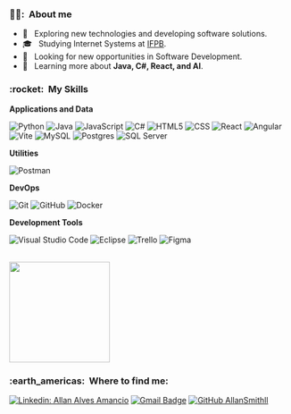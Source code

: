 <h3> 👱‍♂️: &nbsp;About me</h3>

- 🤔 &nbsp; Exploring new technologies and developing software solutions.
- 🎓 &nbsp; Studying Internet Systems at <a href="https://www.ifpb.edu.br/">IFPB</a>.
- 💼 &nbsp; Looking for new opportunities in Software Development.
- 🌱 &nbsp; Learning more about **Java, C#, React, and AI**.

<h3> :rocket: &nbsp;My Skills</h3>

**Applications and Data**

  ![Python](https://img.shields.io/badge/-Python-333333?logo=python&logoColor=blue)
  ![Java](https://img.shields.io/badge/-Java-333333?style=flat&logo=Java&logoColor=007396)
  ![JavaScript](https://img.shields.io/badge/-JavaScript-333333?style=flat&logo=javascript)
  ![C#](https://img.shields.io/badge/-C%23-333333?logo=c-sharp&logoColor=white&style=flat)
  ![HTML5](https://img.shields.io/badge/-HTML5-333333?style=flat&logo=HTML5)
  ![CSS](https://img.shields.io/badge/-CSS-333333?style=flat&logo=CSS3&logoColor=1572B6)
  ![React](https://img.shields.io/badge/-React-333333?style=flat&logo=react)
  ![Angular](https://img.shields.io/badge/-Angular-333333?logo=angular&logoColor=red&style=flat)
  ![Vite](https://img.shields.io/badge/-Vite-333333?style=flat&logo=vite&logoColor=white)
  ![MySQL](https://img.shields.io/badge/-MySQL-blue?style=flat&logo=mysql&logoColor=white)
  ![Postgres](https://img.shields.io/badge/Postgres-316192?style=flat&logo=postgresql&logoColor=white)
  ![SQL Server](https://img.shields.io/badge/-SQL%20Server-CC2927?style=flat&logo=Microsoft%20SQL%20Server&logoColor=white)

**Utilities**

  ![Postman](https://img.shields.io/badge/-Postman-333333?style=flat&logo=postman)

**DevOps**

  ![Git](https://img.shields.io/badge/-Git-333333?style=flat&logo=git)
  ![GitHub](https://img.shields.io/badge/-GitHub-333333?style=flat&logo=github)
  ![Docker](https://img.shields.io/badge/-Docker-333333?style=flat&logo=docker)

**Development Tools**

  ![Visual Studio Code](https://img.shields.io/badge/-Visual%20Studio%20Code-333333?style=flat&logo=visual-studio-code&logoColor=007ACC)
  ![Eclipse](https://img.shields.io/badge/-Eclipse-333333?style=flat&logo=eclipse-ide&logoColor=2C2255)
  ![Trello](https://img.shields.io/badge/-Trello-333333?style=flat&logo=trello&logoColor=007ACC)
  ![Figma](https://img.shields.io/badge/-Figma-333333?style=flat&logo=figma&logoColor=007ACC)

<br/>

<a href="https://github.com/AllanSmithll">
  <img height="180em" src="https://github-readme-stats.vercel.app/api?username=AllanSmithll&theme=dracula&show_icons=true" />
</a>

<br/>

<h3> :earth_americas: &nbsp;Where to find me: </h3> 

[![Linkedin: Allan Alves Amancio](https://img.shields.io/badge/-Linkedin-blue?style=flat-square&logo=Linkedin&logoColor=white&link=https://www.linkedin.com/in/allan-alves-amancio-211632197/)](https://www.linkedin.com/in/allan-alves-amancio-211632197/)
[![Gmail Badge](https://img.shields.io/badge/-contato.allanamancio@gmail.com-006bed?style=flat-square&logo=Gmail&logoColor=white&link=mailto:contato.allanamancio@gmail.com)](mailto:contato.allanamancio@gmail.com)
[![GitHub AllanSmithll]( https://img.shields.io/github/followers/AllanSmithll?label=follow&style=social)](https://github.com/AllanSmithll)
